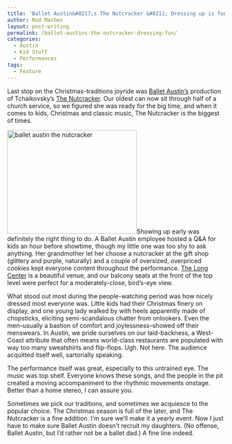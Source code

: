 ```yaml
---
title: 'Ballet Austin&#8217;s The Nutcracker &#8211; Dressing up is fun!'
author: Rod Machen
layout: post-writing
permalink: /ballet-austins-the-nutcracker-dressing-fun/
categories:
  - Austin
  - Kid Stuff
  - Performances
tags:
  - Feature
---
```

Last stop on the Christmas-traditions joyride was <a href="http://www.balletaustin.org/" target="_blank">Ballet Austin&#8217;s</a> production of Tchaikovsky&#8217;s <a href="http://www.balletaustin.org/atb/nutcracker2013.php" target="_blank">The Nutcracker</a>. Our oldest can now sit through half of a church service, so we figured she was ready for the big time, and when it comes to kids, Christmas and classic music, The Nutcracker is the biggest of times.

[<img class="alignright  wp-image-138" alt="ballet austin the nutcracker" src="http://words.rodmachen.com/wp-content/uploads/2013/12/ballet-austin-nutcracker-320x256.jpg" width="300" height="240" />][1]Showing up early was definitely the right thing to do. A Ballet Austin employee hosted a Q&A for kids an hour before showtime, though my little one was too shy to ask anything. Her grandmother let her choose a nutcracker at the gift shop (glittery and purple, naturally) and a couple of oversized, overpriced cookies kept everyone content throughout the performance. <a href="http://thelongcenter.org/" target="_blank">The Long Center</a> is a beautiful venue, and our balcony seats at the front of the top level were perfect for a moderately-close, bird&#8217;s-eye view.<!--more-->

What stood out most during the people-watching period was how nicely dressed most everyone was. Little kids had their Christmas finery on display, and one young lady walked by with heels apparently made of chopsticks, eliciting semi-scandalous chatter from onlookers. Even the men–usually a bastion of comfort and joylessness–showed off their menswears. In Austin, we pride ourselves on our laid-backness, a West-Coast attribute that often means world-class restaurants are populated with way too many sweatshirts and flip-flops. Ugh. Not here. The audience acquitted itself well, sartorially speaking.

The performance itself was great, especially to this untrained eye. The music was top shelf. Everyone knows these songs, and the people in the pit created a moving accompaniment to the rhythmic movements onstage. Better than a home stereo, I can assure you.

Sometimes we pick our traditions, and sometimes we acquiesce to the popular choice. The Christmas season is full of the later, and The Nutcracker is a fine addition. I&#8217;m sure we&#8217;ll make it a yearly event. Now I just have to make sure Ballet Austin doesn&#8217;t recruit my daughters. (No offense, Ballet Austin, but I&#8217;d rather not be a ballet dad.) A fine line indeed.

 [1]: http://words.rodmachen.com/wp-content/uploads/2013/12/ballet-austin-nutcracker.jpg